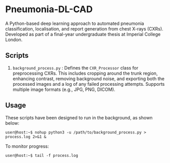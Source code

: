 # Pneumonia-DL-CAD

A Python-based deep learning approach to automated pneumonia classification, localisation, and report generation from chest X-rays (CXRs). Developed as part of a final-year undergraduate thesis at Imperial College London.

## Scripts
1. `background_process.py` : Defines the `CXR_Processor` class for preprocessing CXRs. This includes cropping around the trunk region, enhancing contrast, removing background noise, and exporting both the processed images and a log of any failed processing attempts. Supports multiple image formats (e.g., JPG, PNG, DICOM).

## Usage
These scripts have been designed to run in the background, as shown below:

```user@host:~$ nohup python3 -u /path/to/background_process.py > process.log 2>&1 & ```

To monitor progress:

```user@host:~$ tail -f process.log```
